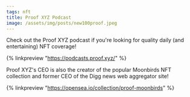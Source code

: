 ```yaml
---
tags: nft
title: Proof XYZ Podcast
image: /assets/img/posts/new100proof.jpeg
---
```


Check out the Proof XYZ podcast if you're looking for quality daily (and entertaining) NFT coverage!

{% linkpreview "https://podcasts.proof.xyz/" %}

Proof XYZ's CEO is also the creator of the popular Moonbirds NFT collection and former CEO of the Digg news web aggregator site!

{% linkpreview "https://opensea.io/collection/proof-moonbirds" %}